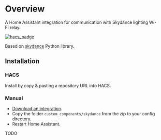 # Overview

A Home Assistant integration for communication with Skydance lighting Wi-Fi relay.

[![hacs_badge](https://img.shields.io/badge/HACS-Custom-orange.svg)](https://github.com/custom-components/hacs)

Based on [skydance](https://github.com/tomasbedrich/skydance) Python library.

## Installation

### HACS
Install by copy & pasting a repository URL into HACS.

### Manual
- [Download an integration](https://github.com/tomasbedrich/home-assistant-skydance/archive/master.zip).
- Copy the folder `custom_components/skydance` from the zip to your config directory.
- Restart Home Assistant.

TODO
